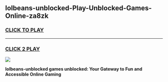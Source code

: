 
## lolbeans-unblocked-Play-Unblocked-Games-Online-za8zk
<h3>
<a href="https://premium76.site?title=lolbeans-unblocked&ref=25A">CLICK TO PLAY</a></h3>
<hr>

<h3>
<a href="https://premium76.site?title=lolbeans-unblocked&ref=25A">CLICK 2 PLAY</a>
  
</h3>

<a href="https://premium76.site?title=lolbeans-unblocked&ref=25A"><img src="https://clearcache.store/games.png"></a>


**lolbeans-unblocked games unblocked: Your Gateway to Fun and Accessible Online Gaming**

